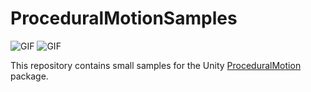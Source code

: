 # ProceduralMotionSamples

![GIF](https://github.com/user-attachments/assets/2947bdad-84b2-4070-ad58-f83474fddd64)
![GIF](https://github.com/user-attachments/assets/e3c69b91-b8d3-4b1c-9d62-6922c3d82017)


This repository contains small samples for the Unity [ProceduralMotion](https://github.com/keijiro/ProceduralMotion) package.
